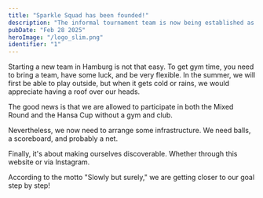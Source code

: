 ```yaml
---
title: "Sparkle Squad has been founded!"
description: "The informal tournament team is now being established as a proper mixed team."
pubDate: "Feb 28 2025"
heroImage: "/logo_slim.png"
identifier: "1"
---
```


Starting a new team in Hamburg is not that easy. To get gym time, you need to bring a team, have some luck, and be very flexible. In the summer, we will first be able to play outside, but when it gets cold or rains, we would appreciate having a roof over our heads.

The good news is that we are allowed to participate in both the Mixed Round and the Hansa Cup without a gym and club.

Nevertheless, we now need to arrange some infrastructure. We need balls, a scoreboard, and probably a net.

Finally, it's about making ourselves discoverable. Whether through this website or via Instagram.

According to the motto "Slowly but surely," we are getting closer to our goal step by step!